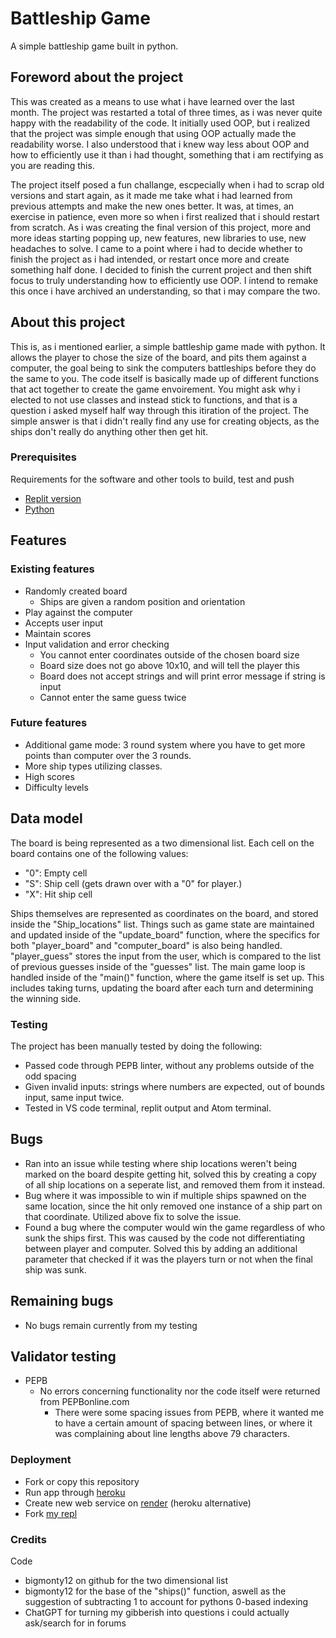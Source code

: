 # Battleship Game

A simple battleship game built in python.


## Foreword about the project
This was created as a means to use what i have learned over the last month. The project was restarted a total of three times, as i was never quite happy with
the readability of the code. It initially used OOP, but i realized that the project was simple enough that using OOP actually made the readability worse. I also
understood that i knew way less about OOP and how to efficiently use it than i had thought, something that i am rectifying as you are reading this.

The project itself posed a fun challange, escpecially when i had to scrap old versions and start again, as it made me take what i had learned from previous attempts
and make the new ones better. It was, at times, an exercise in patience, even more so when i first realized that i should restart from scratch. As i was creating the
final version of this project, more and more ideas starting popping up, new features, new libraries to use, new headaches to solve. I came to a point where i had to
decide whether to finish the project as i had intended, or restart once more and create something half done. I decided to finish the current project and then shift
focus to truly understanding how to efficiently use OOP. I intend to remake this once i have archived an understanding, so that i may compare the two.

## About this project
This is, as i mentioned earlier, a simple battleship game made with python. It allows the player to chose the size of the board, and pits them against a computer, the
goal being to sink the computers battleships before they do the same to you. The code itself is basically made up of different functions that act together to create
the game envoirement. You might ask why i elected to not use classes and instead stick to functions, and that is a question i asked myself half way through this
itiration of the project. The simple answer is that i didn't really find any use for creating objects, as the ships don't really do anything other then get hit.


### Prerequisites

Requirements for the software and other tools to build, test and push 
- [Replit version](https://www.example.com)
- [Python](https://www.example.com)


## Features

### Existing features

- Randomly created board
  - Ships are given a random position and orientation
- Play against the computer
- Accepts user input
- Maintain scores
- Input validation and error checking
  - You cannot enter coordinates outside of the chosen board size
  - Board size does not go above 10x10, and will tell the player this
  - Board does not accept strings and will print error message if string is input
  - Cannot enter the same guess twice

### Future features

- Additional game mode: 3 round system where you have to get more points than computer over the 3 rounds.
- More ship types utilizing classes.
- High scores
- Difficulty levels

## Data model

The board is being represented as a two dimensional list. Each cell on the board contains one of the following
values:
- "0": Empty cell
- "S": Ship cell (gets drawn over with a "0" for player.)
- "X": Hit ship cell

Ships themselves are represented as coordinates on the board, and stored inside the "Ship_locations" list. Things
such as game state are maintained and updated inside of the "update_board" function, where the specifics for both
"player_board" and "computer_board" is also being handled. "player_guess" stores the input from the user, which is
compared to the list of previous guesses inside of the "guesses" list. The main game loop is handled inside of the
"main()" function, where the game itself is set up. This includes taking turns, updating the board after each turn
and determining the winning side.

### Testing
The project has been manually tested by doing the following:
- Passed code through PEPB linter, without any problems outside of the odd spacing
- Given invalid inputs: strings where numbers are expected, out of bounds input, same input twice.
- Tested in VS code terminal, replit output and Atom terminal.


## Bugs

  - Ran into an issue while testing where ship locations weren't being marked on the board despite getting hit, solved
    this by creating a copy of all ship locations on a seperate list, and removed them from it instead.
  - Bug where it was impossible to win if multiple ships spawned on the same location, since the hit only removed one
    instance of a ship part on that coordinate. Utilized above fix to solve the issue.
  - Found a bug where the computer would win the game regardless of who sunk the ships first. This was caused by the
    code not differentiating between player and computer. Solved this by adding an additional parameter that checked
    if it was the players turn or not when the final ship was sunk.

## Remaining bugs
  - No bugs remain currently from my testing

## Validator testing
  - PEPB
    - No errors concerning functionality nor the code itself were returned from PEPBonline.com
      - There were some spacing issues from PEPB, where it wanted me to have a certain amount of spacing
        between lines, or where it was complaining about line lengths above 79 characters.

### Deployment

- Fork or copy this repository
- Run app through [heroku](https://www.heroku.com)
- Create new web service on [render](https://render.com) (heroku alternative)
- Fork [my repl](https://replit.com/@mguinart/Battleship)

### Credits

Code
  - bigmonty12 on github for the two dimensional list
  - bigmonty12 for the base of the "ships()" function, aswell as the suggestion of subtracting 1 to account for pythons 0-based indexing
  - ChatGPT for turning my gibberish into questions i could actually ask/search for in forums
